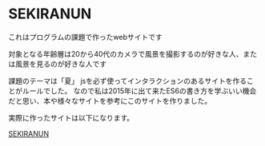 # SEKIRANUN

これはプログラムの課題で作ったwebサイトです

対象となる年齢層は20から40代のカメラで風景を撮影するのが好きな人、または風景を見るのが好きな人です

課題のテーマは「夏」
jsを必ず使ってインタラクションのあるサイトを作ることがルールでした。
なので私は2015年に出て来たES6の書き方を学ぶいい機会だと思い、本や様々なサイトを参考にこのサイトを作りました。

実際に作ったサイトは以下になります。

<a href="https://usagino.github.io/SEKIRANUN.github.io/" target="_blank">SEKIRANUN</a>
